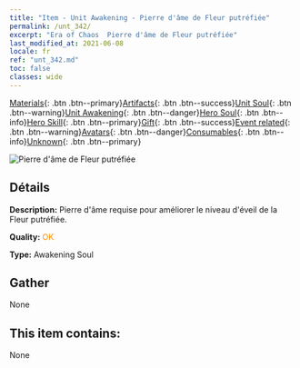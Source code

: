 ```yaml
---
title: "Item - Unit Awakening - Pierre d'âme de Fleur putréfiée"
permalink: /unt_342/
excerpt: "Era of Chaos  Pierre d'âme de Fleur putréfiée"
last_modified_at: 2021-06-08
locale: fr
ref: "unt_342.md"
toc: false
classes: wide
---
```

 [Materials](/ItemsFR/){: .btn .btn--primary}[Artifacts](/ItemsFR/Artifacts/){: .btn .btn--success}[Unit Soul](/ItemsFR/UnitSoul/){: .btn .btn--warning}[Unit Awakening](/ItemsFR/UnitAwakening/){: .btn .btn--danger}[Hero Soul](/ItemsFR/HeroSoul/){: .btn .btn--info}[Hero Skill](/ItemsFR/HeroSkill/){: .btn .btn--primary}[Gift](/ItemsFR/Gift/){: .btn .btn--success}[Event related](/ItemsFR/Events/){: .btn .btn--warning}[Avatars](/ItemsFR/Avatars/){: .btn .btn--danger}[Consumables](/ItemsFR/Consumables/){: .btn .btn--info}[Unknown](/ItemsFR/Unknown/){: .btn .btn--primary}

 ![Pierre d'âme de Fleur putréfiée](/images/u/tia_dufengcao.jpg)

## Détails
 **Description:** Pierre d'âme requise pour améliorer le niveau d'éveil de la Fleur putréfiée.

 **Quality:** <span style="color: #FF8C00">OK</span>

 **Type:** Awakening Soul

## Gather

  None

## This item contains:

  None

